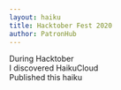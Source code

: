 ```yaml
---
layout: haiku
title: Hacktober Fest 2020
author: PatronHub
---
```


During Hacktober<br>
I discovered HaikuCloud<br>
Published this haiku<br>
